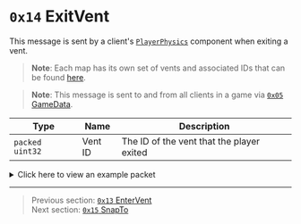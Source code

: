 # `0x14` ExitVent

This message is sent by a client's [`PlayerPhysics`](../05_innernetobject_types/09_playerphysics.md) component when exiting a vent.

> **Note**: Each map has its own set of vents and associated IDs that can be found [here](../07_miscellaneous/04_map_specific_ids_for_interactables.md).

> **Note**: This message is sent to and from all clients in a game via [`0x05` GameData](../02_root_message_types/05_gamedata.md).

| Type | Name | Description |
| --- | --- | --- |
| `packed uint32` | Vent ID | The ID of the vent that the player exited |

<details>
    <summary>Click here to view an example packet</summary>

```
01              # Reliable packet
00fc            # Nonce
0b0005          # Hazel message (tag of 0x05 = GameData)
    d3503f8a    # Game ID: -1975562029 (REDSUS)
    040002      # Hazel message (tag of 0x02 = RPC)
        bd01    # Sender (PlayerPhysics) Net ID: 189
        14      # RPC Call ID: 20 (ExitVent)
        08      # Vent ID: 8
```
</details>

---

> Previous section: [`0x13` EnterVent](19_entervent.md)<br>
> Next section: [`0x15` SnapTo](21_snapto.md)
